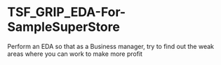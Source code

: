 # TSF_GRIP_EDA-For-SampleSuperStore
Perform an EDA so that as a Business manager, try to find out the weak areas where you can work to make more profit
